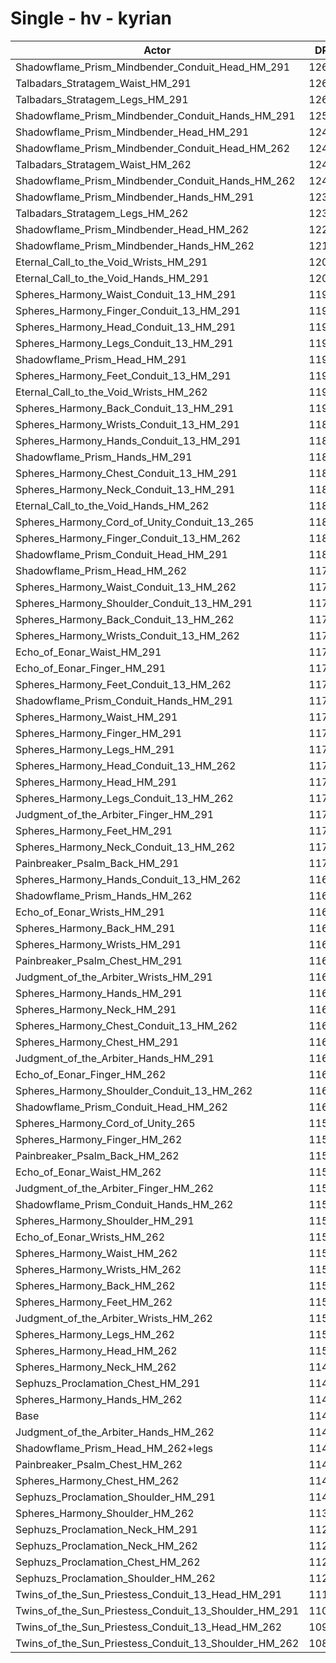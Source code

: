 # Single - hv - kyrian
| Actor | DPS | Increase |
|---|:---:|:---:|
|Shadowflame_Prism_Mindbender_Conduit_Head_HM_291|12676|10.61%|
|Talbadars_Stratagem_Waist_HM_291|12616|10.09%|
|Talbadars_Stratagem_Legs_HM_291|12605|9.99%|
|Shadowflame_Prism_Mindbender_Conduit_Hands_HM_291|12591|9.87%|
|Shadowflame_Prism_Mindbender_Head_HM_291|12467|8.79%|
|Shadowflame_Prism_Mindbender_Conduit_Head_HM_262|12433|8.49%|
|Talbadars_Stratagem_Waist_HM_262|12417|8.36%|
|Shadowflame_Prism_Mindbender_Conduit_Hands_HM_262|12401|8.21%|
|Shadowflame_Prism_Mindbender_Hands_HM_291|12385|8.07%|
|Talbadars_Stratagem_Legs_HM_262|12357|7.83%|
|Shadowflame_Prism_Mindbender_Head_HM_262|12233|6.75%|
|Shadowflame_Prism_Mindbender_Hands_HM_262|12196|6.42%|
|Eternal_Call_to_the_Void_Wrists_HM_291|12043|5.09%|
|Eternal_Call_to_the_Void_Hands_HM_291|12013|4.83%|
|Spheres_Harmony_Waist_Conduit_13_HM_291|11971|4.46%|
|Spheres_Harmony_Finger_Conduit_13_HM_291|11966|4.42%|
|Spheres_Harmony_Head_Conduit_13_HM_291|11966|4.41%|
|Spheres_Harmony_Legs_Conduit_13_HM_291|11965|4.40%|
|Shadowflame_Prism_Head_HM_291|11954|4.32%|
|Spheres_Harmony_Feet_Conduit_13_HM_291|11942|4.21%|
|Eternal_Call_to_the_Void_Wrists_HM_262|11910|3.93%|
|Spheres_Harmony_Back_Conduit_13_HM_291|11906|3.89%|
|Spheres_Harmony_Wrists_Conduit_13_HM_291|11888|3.74%|
|Spheres_Harmony_Hands_Conduit_13_HM_291|11877|3.64%|
|Shadowflame_Prism_Hands_HM_291|11870|3.58%|
|Spheres_Harmony_Chest_Conduit_13_HM_291|11867|3.56%|
|Spheres_Harmony_Neck_Conduit_13_HM_291|11857|3.47%|
|Eternal_Call_to_the_Void_Hands_HM_262|11838|3.30%|
|Spheres_Harmony_Cord_of_Unity_Conduit_13_265|11829|3.22%|
|Spheres_Harmony_Finger_Conduit_13_HM_262|11829|3.22%|
|Shadowflame_Prism_Conduit_Head_HM_291|11828|3.22%|
|Shadowflame_Prism_Head_HM_262|11793|2.90%|
|Spheres_Harmony_Waist_Conduit_13_HM_262|11785|2.84%|
|Spheres_Harmony_Shoulder_Conduit_13_HM_291|11785|2.84%|
|Spheres_Harmony_Back_Conduit_13_HM_262|11779|2.78%|
|Spheres_Harmony_Wrists_Conduit_13_HM_262|11762|2.64%|
|Echo_of_Eonar_Waist_HM_291|11760|2.62%|
|Echo_of_Eonar_Finger_HM_291|11759|2.61%|
|Spheres_Harmony_Feet_Conduit_13_HM_262|11758|2.60%|
|Shadowflame_Prism_Conduit_Hands_HM_291|11753|2.56%|
|Spheres_Harmony_Waist_HM_291|11744|2.48%|
|Spheres_Harmony_Finger_HM_291|11739|2.44%|
|Spheres_Harmony_Legs_HM_291|11735|2.40%|
|Spheres_Harmony_Head_Conduit_13_HM_262|11732|2.37%|
|Spheres_Harmony_Head_HM_291|11732|2.37%|
|Spheres_Harmony_Legs_Conduit_13_HM_262|11731|2.36%|
|Judgment_of_the_Arbiter_Finger_HM_291|11716|2.24%|
|Spheres_Harmony_Feet_HM_291|11716|2.24%|
|Spheres_Harmony_Neck_Conduit_13_HM_262|11715|2.23%|
|Painbreaker_Psalm_Back_HM_291|11712|2.20%|
|Spheres_Harmony_Hands_Conduit_13_HM_262|11693|2.03%|
|Shadowflame_Prism_Hands_HM_262|11692|2.03%|
|Echo_of_Eonar_Wrists_HM_291|11687|1.98%|
|Spheres_Harmony_Back_HM_291|11677|1.90%|
|Spheres_Harmony_Wrists_HM_291|11668|1.82%|
|Painbreaker_Psalm_Chest_HM_291|11654|1.70%|
|Judgment_of_the_Arbiter_Wrists_HM_291|11645|1.61%|
|Spheres_Harmony_Hands_HM_291|11644|1.61%|
|Spheres_Harmony_Neck_HM_291|11637|1.54%|
|Spheres_Harmony_Chest_Conduit_13_HM_262|11636|1.54%|
|Spheres_Harmony_Chest_HM_291|11635|1.53%|
|Judgment_of_the_Arbiter_Hands_HM_291|11630|1.48%|
|Echo_of_Eonar_Finger_HM_262|11620|1.40%|
|Spheres_Harmony_Shoulder_Conduit_13_HM_262|11611|1.32%|
|Shadowflame_Prism_Conduit_Head_HM_262|11605|1.27%|
|Spheres_Harmony_Cord_of_Unity_265|11597|1.20%|
|Spheres_Harmony_Finger_HM_262|11594|1.17%|
|Painbreaker_Psalm_Back_HM_262|11587|1.11%|
|Echo_of_Eonar_Waist_HM_262|11584|1.09%|
|Judgment_of_the_Arbiter_Finger_HM_262|11579|1.04%|
|Shadowflame_Prism_Conduit_Hands_HM_262|11577|1.02%|
|Spheres_Harmony_Shoulder_HM_291|11567|0.93%|
|Echo_of_Eonar_Wrists_HM_262|11563|0.90%|
|Spheres_Harmony_Waist_HM_262|11557|0.85%|
|Spheres_Harmony_Wrists_HM_262|11548|0.77%|
|Spheres_Harmony_Back_HM_262|11547|0.76%|
|Spheres_Harmony_Feet_HM_262|11536|0.67%|
|Judgment_of_the_Arbiter_Wrists_HM_262|11517|0.50%|
|Spheres_Harmony_Legs_HM_262|11507|0.41%|
|Spheres_Harmony_Head_HM_262|11504|0.38%|
|Spheres_Harmony_Neck_HM_262|11498|0.33%|
|Sephuzs_Proclamation_Chest_HM_291|11497|0.32%|
|Spheres_Harmony_Hands_HM_262|11477|0.15%|
|Base|11460|0.00%|
|Judgment_of_the_Arbiter_Hands_HM_262|11455|-0.04%|
|Shadowflame_Prism_Head_HM_262+legs|11453|-0.06%|
|Painbreaker_Psalm_Chest_HM_262|11431|-0.25%|
|Spheres_Harmony_Chest_HM_262|11413|-0.41%|
|Sephuzs_Proclamation_Shoulder_HM_291|11406|-0.47%|
|Spheres_Harmony_Shoulder_HM_262|11387|-0.64%|
|Sephuzs_Proclamation_Neck_HM_291|11287|-1.51%|
|Sephuzs_Proclamation_Neck_HM_262|11279|-1.58%|
|Sephuzs_Proclamation_Chest_HM_262|11273|-1.63%|
|Sephuzs_Proclamation_Shoulder_HM_262|11241|-1.91%|
|Twins_of_the_Sun_Priestess_Conduit_13_Head_HM_291|11173|-2.50%|
|Twins_of_the_Sun_Priestess_Conduit_13_Shoulder_HM_291|11007|-3.96%|
|Twins_of_the_Sun_Priestess_Conduit_13_Head_HM_262|10961|-4.36%|
|Twins_of_the_Sun_Priestess_Conduit_13_Shoulder_HM_262|10843|-5.38%|
